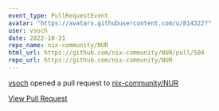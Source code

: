 ```yaml
---
event_type: PullRequestEvent
avatar: "https://avatars.githubusercontent.com/u/814322?"
user: vsoch
date: 2022-10-31
repo_name: nix-community/NUR
html_url: https://github.com/nix-community/NUR/pull/504
repo_url: https://github.com/nix-community/NUR
---
```


<a href='https://github.com/vsoch' target='_blank'>vsoch</a> opened a pull request to <a href='https://github.com/nix-community/NUR' target='_blank'>nix-community/NUR</a>

<a href='https://github.com/nix-community/NUR/pull/504' target='_blank'>View Pull Request</a>